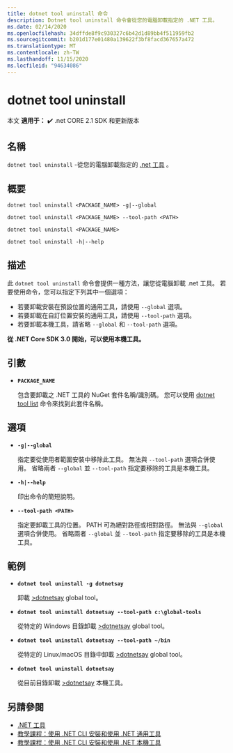 ```yaml
---
title: dotnet tool uninstall 命令
description: Dotnet tool uninstall 命令會從您的電腦卸載指定的 .NET 工具。
ms.date: 02/14/2020
ms.openlocfilehash: 34dffde8f9c930327c6b42d1d89bb4f511959fb2
ms.sourcegitcommit: b201d177e01480a139622f3bf8facd367657a472
ms.translationtype: MT
ms.contentlocale: zh-TW
ms.lasthandoff: 11/15/2020
ms.locfileid: "94634086"
---
```

# <a name="dotnet-tool-uninstall"></a>dotnet tool uninstall

本文 **適用于：** ✔️ .net CORE 2.1 SDK 和更新版本

## <a name="name"></a>名稱

`dotnet tool uninstall` -從您的電腦卸載指定的 [.net 工具](global-tools.md) 。

## <a name="synopsis"></a>概要

```dotnetcli
dotnet tool uninstall <PACKAGE_NAME> -g|--global

dotnet tool uninstall <PACKAGE_NAME> --tool-path <PATH>

dotnet tool uninstall <PACKAGE_NAME>

dotnet tool uninstall -h|--help
```

## <a name="description"></a>描述

此 `dotnet tool uninstall` 命令會提供一種方法，讓您從電腦卸載 .net 工具。 若要使用命令，您可以指定下列其中一個選項：

* 若要卸載安裝在預設位置的通用工具，請使用 `--global` 選項。
* 若要卸載在自訂位置安裝的通用工具，請使用 `--tool-path` 選項。
* 若要卸載本機工具，請省略 `--global` 和 `--tool-path` 選項。

**從 .NET Core SDK 3.0 開始，可以使用本機工具。**

## <a name="arguments"></a>引數

- **`PACKAGE_NAME`**

  包含要卸載之 .NET 工具的 NuGet 套件名稱/識別碼。 您可以使用 [dotnet tool list](dotnet-tool-list.md) 命令來找到此套件名稱。

## <a name="options"></a>選項

- **`-g|--global`**

  指定要從使用者範圍安裝中移除此工具。 無法與 `--tool-path` 選項合併使用。 省略兩者 `--global` 並 `--tool-path` 指定要移除的工具是本機工具。

- **`-h|--help`**

  印出命令的簡短說明。

- **`--tool-path <PATH>`**

  指定要卸載工具的位置。 PATH 可為絕對路徑或相對路徑。 無法與 `--global` 選項合併使用。 省略兩者 `--global` 並 `--tool-path` 指定要移除的工具是本機工具。

## <a name="examples"></a>範例

- **`dotnet tool uninstall -g dotnetsay`**

  卸載 [>dotnetsay](https://www.nuget.org/packages/dotnetsay/) global tool。

- **`dotnet tool uninstall dotnetsay --tool-path c:\global-tools`**

  從特定的 Windows 目錄卸載 [>dotnetsay](https://www.nuget.org/packages/dotnetsay/) global tool。

- **`dotnet tool uninstall dotnetsay --tool-path ~/bin`**

  從特定的 Linux/macOS 目錄中卸載 [>dotnetsay](https://www.nuget.org/packages/dotnetsay/) global tool。

- **`dotnet tool uninstall dotnetsay`**

  從目前目錄卸載 [>dotnetsay](https://www.nuget.org/packages/dotnetsay/) 本機工具。

## <a name="see-also"></a>另請參閱

- [.NET 工具](global-tools.md)
- [教學課程：使用 .NET CLI 安裝和使用 .NET 通用工具](global-tools-how-to-use.md)
- [教學課程：使用 .NET CLI 安裝和使用 .NET 本機工具](local-tools-how-to-use.md)
